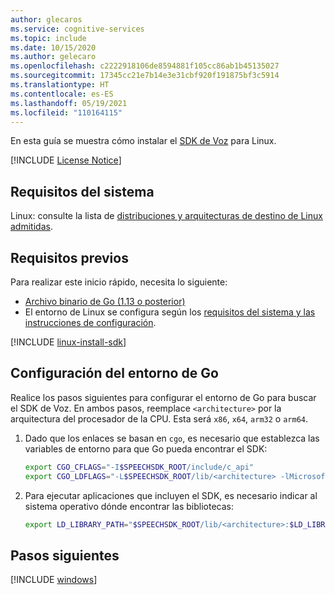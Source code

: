 ```yaml
---
author: glecaros
ms.service: cognitive-services
ms.topic: include
ms.date: 10/15/2020
ms.author: gelecaro
ms.openlocfilehash: c2222918106de8594881f105cc86ab1b45135027
ms.sourcegitcommit: 17345cc21e7b14e3e31cbf920f191875bf3c5914
ms.translationtype: HT
ms.contentlocale: es-ES
ms.lasthandoff: 05/19/2021
ms.locfileid: "110164115"
---
```

En esta guía se muestra cómo instalar el [SDK de Voz](~/articles/cognitive-services/speech-service/speech-sdk.md) para Linux.

[!INCLUDE [License Notice](~/includes/cognitive-services-speech-service-license-notice.md)]

## <a name="system-requirements"></a>Requisitos del sistema

Linux: consulte la lista de [distribuciones y arquitecturas de destino de Linux admitidas](~/articles/cognitive-services/speech-service/speech-sdk.md).

## <a name="prerequisites"></a>Requisitos previos

Para realizar este inicio rápido, necesita lo siguiente:

* [Archivo binario de Go (1.13 o posterior)](https://golang.org/dl/)
* El entorno de Linux se configura según los [requisitos del sistema y las instrucciones de configuración](~/articles/cognitive-services/speech-service/speech-sdk.md#get-the-speech-sdk).


[!INCLUDE [linux-install-sdk](linux-install-sdk.md)]


## <a name="configure-go-environment"></a>Configuración del entorno de Go

Realice los pasos siguientes para configurar el entorno de Go para buscar el SDK de Voz. En ambos pasos, reemplace `<architecture>` por la arquitectura del procesador de la CPU. Esta será `x86`, `x64`, `arm32` o `arm64`.

1. Dado que los enlaces se basan en `cgo`, es necesario que establezca las variables de entorno para que Go pueda encontrar el SDK:

   ```sh
   export CGO_CFLAGS="-I$SPEECHSDK_ROOT/include/c_api"
   export CGO_LDFLAGS="-L$SPEECHSDK_ROOT/lib/<architecture> -lMicrosoft.CognitiveServices.Speech.core"
   ```

1. Para ejecutar aplicaciones que incluyen el SDK, es necesario indicar al sistema operativo dónde encontrar las bibliotecas:

   ```sh
   export LD_LIBRARY_PATH="$SPEECHSDK_ROOT/lib/<architecture>:$LD_LIBRARY_PATH"
   ```

## <a name="next-steps"></a>Pasos siguientes

[!INCLUDE [windows](../quickstart-list-go.md)]
